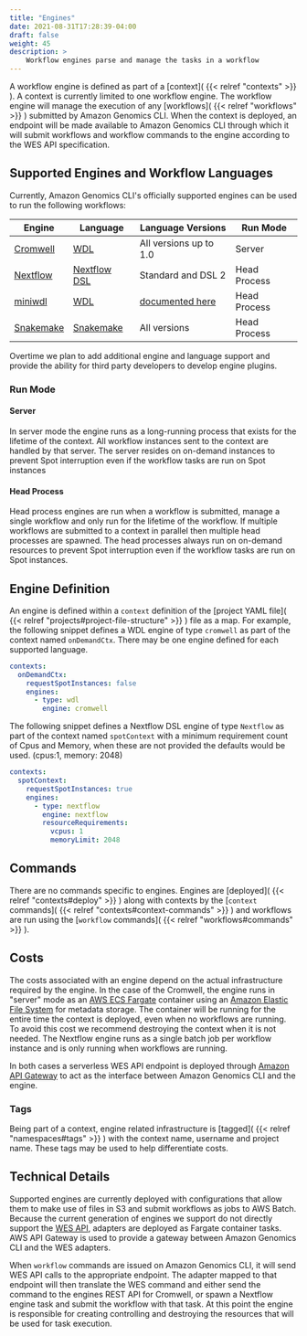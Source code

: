 ```yaml
---
title: "Engines"
date: 2021-08-31T17:28:39-04:00
draft: false
weight: 45
description: >
    Workflow engines parse and manage the tasks in a workflow
---
```


A workflow engine is defined as part of a [context]( {{< relref "contexts" >}} ). A context is currently limited to one workflow engine. The workflow engine will manage the execution of any [workflows]( {{< relref "workflows" >}} ) submitted
by Amazon Genomics CLI. When the context is deployed, an endpoint will be made available
to Amazon Genomics CLI through which it will submit workflows and workflow commands to the engine according to the WES API specification.

## Supported Engines and Workflow Languages

Currently, Amazon Genomics CLI's officially supported engines can be used to run the following workflows:

| Engine                                                    | Language                                                                                   | Language Versions                                                                                                       | Run Mode     |
|-----------------------------------------------------------|--------------------------------------------------------------------------------------------|-------------------------------------------------------------------------------------------------------------------------|--------------|
| [Cromwell](https://cromwell.readthedocs.io/en/stable/)    | [WDL](https://openwdl.org)                                                                 | All versions up to 1.0                                                                                                  | Server       |
| [Nextflow](https://www.nextflow.io)                       | [Nextflow DSL](https://www.nextflow.io/docs/latest/script.html)                            | Standard and DSL 2                                                                                                      | Head Process |
| [miniwdl](https://miniwdl.readthedocs.io/en/latest/)      | [WDL](https://openwdl.org)                                                                 | [documented here](https://miniwdl.readthedocs.io/en/latest/runner_reference.html?highlight=errata#wdl-interoperability) | Head Process |
| [Snakemake](https://snakemake.readthedocs.io/en/stable/)  | [Snakemake](https://snakemake.readthedocs.io/en/stable/snakefiles/writing_snakefiles.html) | All versions                                                                                                            | Head Process |

Overtime we plan to add additional engine and language support and provide the ability for third party developers to 
develop engine plugins.

### Run Mode

#### Server

In server mode the engine runs as a long-running process that exists for the lifetime of the context. All workflow instances sent to the context are handled by that server. The server resides on on-demand instances to prevent Spot interruption even if the workflow tasks are run on Spot instances

#### Head Process

Head process engines are run when a workflow is submitted, manage a single workflow and only run for the lifetime of the workflow. If multiple workflows are submitted to a context in parallel then multiple head processes are spawned. The head processes always run on on-demand resources to prevent Spot interruption even if the workflow tasks are run on Spot instances. 


## Engine Definition

An engine is defined within a `context` definition of the [project YAML file]( {{< relref "projects#project-file-structure" >}} ) file as a map. For example, the following snippet
defines a WDL engine of type `cromwell` as part of the context named `onDemandCtx`. There may be one engine defined 
for each supported language.

```yaml
contexts:
  onDemandCtx:
    requestSpotInstances: false
    engines:
      - type: wdl
        engine: cromwell
```

The following snippet
defines a Nextflow DSL engine of type `Nextflow` as part of the context named `spotContext` with a minimum requirement count of Cpus and Memory, when these are not provided the defaults would be used. (cpus:1, memory: 2048)

```yaml
contexts:
  spotContext:
    requestSpotInstances: true
    engines:
      - type: nextflow
        engine: nextflow
        resourceRequirements:
          vcpus: 1
          memoryLimit: 2048
```

## Commands

There are no commands specific to engines. Engines are [deployed]( {{< relref "contexts#deploy" >}} ) along with contexts by the [`context` commands]( {{< relref "contexts#context-commands" >}} ) and workflows
are run using the [`workflow` commands]( {{< relref "workflows#commands" >}} ).

## Costs

The costs associated with an engine depend on the actual infrastructure required by the engine. In the case of the Cromwell,
the engine runs in "server" mode as an [AWS ECS Fargate](https://docs.aws.amazon.com/AmazonECS/latest/userguide/index.html) container using an 
[Amazon Elastic File System](https://docs.aws.amazon.com/efs/latest/ug/index.html) for metadata storage. The container
will be running for the entire time the context is deployed, even when no workflows are running. To avoid this cost we
recommend destroying the context when it is not needed. The Nextflow engine runs as a single batch job per workflow instance
and is only running when workflows are running.

In both cases a serverless WES API endpoint is deployed through [Amazon API Gateway](https://docs.aws.amazon.com/apigatewayv2/latest/api-reference/) to act as the interface between Amazon Genomics CLI and
the engine. 

### Tags

Being part of a context, engine related infrastructure is [tagged]( {{< relref "namespaces#tags" >}} ) with the context name, username and project name. These tags may be used to help
differentiate costs.

## Technical Details

Supported engines are currently deployed with configurations that allow them to make use of files in S3 and submit workflows
as jobs to AWS Batch. Because the current generation of engines we support do not directly support the [WES API](https://ga4gh.github.io/workflow-execution-service-schemas/docs/), adapters
are deployed as Fargate container tasks. AWS API Gateway is used to provide a gateway between Amazon Genomics CLI and the WES adapters.

When `workflow` commands are issued on Amazon Genomics CLI, it will send WES API calls to the appropriate endpoint. The adapter mapped 
to that endpoint will then translate the WES command and either send the command to the engines REST API for Cromwell, or
spawn a Nextflow engine task and submit the workflow with that task. At this point the engine is responsible for creating
controlling and destroying the resources that will be used for task execution.
